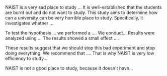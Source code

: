 NAIST is a very sad place to study ...
It is well-established that the students are burnt out and do not want to study. This study aims to determine how can a university can be very horrible place to study. Specifically, it investigates whether ... 


To test the hypothesis ... we performed a .... 
We conduct...
Results were analyzed using ... The results showed a small effect .... 


These results suggest that we should stop this bad experiment and stop doing everything. We recommend that .... That is why NAIST is very low efficiency to study...


NAIST is not a good place to study, because it doesn't have...
